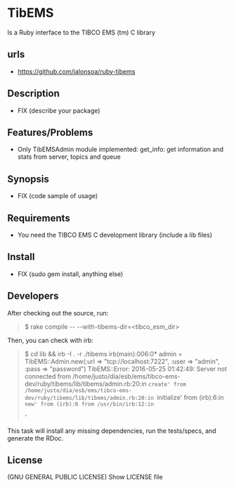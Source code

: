 TibEMS
=======

 Is a Ruby interface to the TIBCO EMS (tm) C library

urls
-----

- https://github.com/jalonsoa/ruby-tibems

Description
------------

- FIX (describe your package)

Features/Problems
------------------

- Only TibEMSAdmin module implemented: get_info: get information and stats from server, topics and queue

Synopsis
-------------

-  FIX (code sample of usage)

Requirements
---------------------

- You need the TIBCO EMS C development library (include a lib files)

Install
---------

* FIX (sudo gem install, anything else)

Developers
-----------------

After checking out the source, run:

>  $ rake compile -- --with-tibems-dir=<tibco_esm_dir>

Then, you can check with irb:

>  $ cd lib && irb -I . -r ./tibems
>  irb(main):006:0* admin = TibEMS::Admin.new(:url => "tcp://localhost:7222", :user => "admin", :pass => "password")
>  TibEMS::Error: 2016-05-25 01:42:49: Server not connected
>  	from /home/justo/dia/esb/ems/tibco-ems-dev/ruby/tibems/lib/tibems/admin.rb:20:in `create'
>  	from /home/justo/dia/esb/ems/tibco-ems-dev/ruby/tibems/lib/tibems/admin.rb:20:in `initialize'
>  	from (irb):6:in `new'
>  	from (irb):6
>  	from /usr/bin/irb:12:in `<main>'


This task will install any missing dependencies, run the tests/specs,
and generate the RDoc.

License
------------

(GNU GENERAL PUBLIC LICENSE) Show LICENSE file

